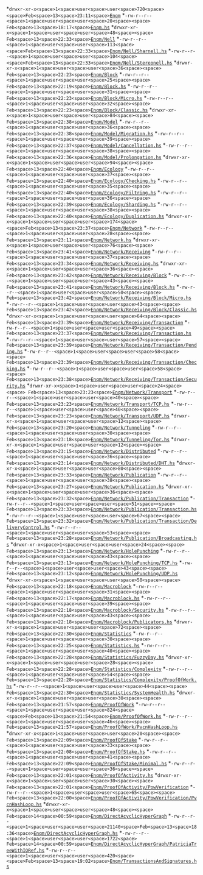 
*<space>``drwxr-xr-x<space>1<space>user<space>user<space>720<space><space>Feb<space>13<space>23:11<space>``[``Enqm``](Enqm)
*<space>``-rw-r--r--<space>1<space>user<space>user<space>20<space><space> Feb<space>13<space>18:17<space>``[``Enqm.hs``](Enqm.hs)
*<space>``drwxr-xr-x<space>1<space>user<space>user<space>48<space><space> Feb<space>13<space>22:33<space>``[``Enqm/Nell``](Enqm/Nell)
*<space>``-rw-r--r--<space>1<space>user<space>user<space>113<space><space>Feb<space>13<space>22:33<space>``[``Enqm/Nell/Sharnell.hs``](Enqm/Nell/Sharnell.hs)
*<space>``-rw-r--r--<space>1<space>user<space>user<space>104<space><space>Feb<space>13<space>22:33<space>``[``Enqm/Nell/Stereonell.hs``](Enqm/Nell/Stereonell.hs)
*<space>``drwxr-xr-x<space>1<space>user<space>user<space>36<space><space> Feb<space>13<space>22:23<space>``[``Enqm/Block``](Enqm/Block)
*<space>``-rw-r--r--<space>1<space>user<space>user<space>25<space><space> Feb<space>13<space>22:19<space>``[``Enqm/Block.hs``](Enqm/Block.hs)
*<space>``-rw-r--r--<space>1<space>user<space>user<space>31<space><space> Feb<space>13<space>22:23<space>``[``Enqm/Block/Micro.hs``](Enqm/Block/Micro.hs)
*<space>``-rw-r--r--<space>1<space>user<space>user<space>32<space><space> Feb<space>13<space>22:23<space>``[``Enqm/Block/Classic.hs``](Enqm/Block/Classic.hs)
*<space>``drwxr-xr-x<space>1<space>user<space>user<space>84<space><space> Feb<space>13<space>22:38<space>``[``Enqm/Model``](Enqm/Model)
*<space>``-rw-r--r--<space>1<space>user<space>user<space>36<space><space> Feb<space>13<space>22:38<space>``[``Enqm/Model/Migration.hs``](Enqm/Model/Migration.hs)
*<space>``-rw-r--r--<space>1<space>user<space>user<space>39<space><space> Feb<space>13<space>22:37<space>``[``Enqm/Model/Cancellation.hs``](Enqm/Model/Cancellation.hs)
*<space>``-rw-r--r--<space>1<space>user<space>user<space>38<space><space> Feb<space>13<space>22:36<space>``[``Enqm/Model/Prolongation.hs``](Enqm/Model/Prolongation.hs)
*<space>``drwxr-xr-x<space>1<space>user<space>user<space>94<space><space> Feb<space>13<space>22:40<space>``[``Enqm/Ecology``](Enqm/Ecology)
*<space>``-rw-r--r--<space>1<space>user<space>user<space>37<space><space> Feb<space>13<space>22:40<space>``[``Enqm/Ecology/Checking.hs``](Enqm/Ecology/Checking.hs)
*<space>``-rw-r--r--<space>1<space>user<space>user<space>35<space><space> Feb<space>13<space>22:40<space>``[``Enqm/Ecology/Filtring.hs``](Enqm/Ecology/Filtring.hs)
*<space>``-rw-r--r--<space>1<space>user<space>user<space>36<space><space> Feb<space>13<space>22:39<space>``[``Enqm/Ecology/Sharding.hs``](Enqm/Ecology/Sharding.hs)
*<space>``-rw-r--r--<space>1<space>user<space>user<space>38<space><space> Feb<space>13<space>22:40<space>``[``Enqm/Ecology/Duplication.hs``](Enqm/Ecology/Duplication.hs)
*<space>``drwxr-xr-x<space>1<space>user<space>user<space>174<space><space>Feb<space>13<space>23:37<space>``[``Enqm/Network``](Enqm/Network)
*<space>``-rw-r--r--<space>1<space>user<space>user<space>28<space><space> Feb<space>13<space>23:11<space>``[``Enqm/Network.hs``](Enqm/Network.hs)
*<space>``drwxr-xr-x<space>1<space>user<space>user<space>76<space><space> Feb<space>13<space>23:41<space>``[``Enqm/Network/Receiving``](Enqm/Network/Receiving)
*<space>``-rw-r--r--<space>1<space>user<space>user<space>37<space><space> Feb<space>13<space>23:34<space>``[``Enqm/Network/Receiving.hs``](Enqm/Network/Receiving.hs)
*<space>``drwxr-xr-x<space>1<space>user<space>user<space>36<space><space> Feb<space>13<space>23:42<space>``[``Enqm/Network/Receiving/Block``](Enqm/Network/Receiving/Block)
*<space>``-rw-r--r--<space>1<space>user<space>user<space>43<space><space> Feb<space>13<space>23:41<space>``[``Enqm/Network/Receiving/Block.hs``](Enqm/Network/Receiving/Block.hs)
*<space>``-rw-r--r--<space>1<space>user<space>user<space>50<space><space> Feb<space>13<space>23:42<space>``[``Enqm/Network/Receiving/Block/Micro.hs``](Enqm/Network/Receiving/Block/Micro.hs)
*<space>``-rw-r--r--<space>1<space>user<space>user<space>43<space><space> Feb<space>13<space>23:42<space>``[``Enqm/Network/Receiving/Block/Classic.hs``](Enqm/Network/Receiving/Block/Classic.hs)
*<space>``drwxr-xr-x<space>1<space>user<space>user<space>64<space><space> Feb<space>13<space>23:39<space>``[``Enqm/Network/Receiving/Transaction``](Enqm/Network/Receiving/Transaction)
*<space>``-rw-r--r--<space>1<space>user<space>user<space>49<space><space> Feb<space>13<space>23:37<space>``[``Enqm/Network/Receiving/Transaction.hs``](Enqm/Network/Receiving/Transaction.hs)
*<space>``-rw-r--r--<space>1<space>user<space>user<space>57<space><space> Feb<space>13<space>23:39<space>``[``Enqm/Network/Receiving/Transaction/Pending.hs``](Enqm/Network/Receiving/Transaction/Pending.hs)
*<space>``-rw-r--r--<space>1<space>user<space>user<space>58<space><space> Feb<space>13<space>23:39<space>``[``Enqm/Network/Receiving/Transaction/Checking.hs``](Enqm/Network/Receiving/Transaction/Checking.hs)
*<space>``-rw-r--r--<space>1<space>user<space>user<space>58<space><space> Feb<space>13<space>23:38<space>``[``Enqm/Network/Receiving/Transaction/Security.hs``](Enqm/Network/Receiving/Transaction/Security.hs)
*<space>``drwxr-xr-x<space>1<space>user<space>user<space>24<space><space> Feb<space>13<space>23:23<space>``[``Enqm/Network/Transport``](Enqm/Network/Transport)
*<space>``-rw-r--r--<space>1<space>user<space>user<space>40<space><space> Feb<space>13<space>23:23<space>``[``Enqm/Network/Transport/TCP.hs``](Enqm/Network/Transport/TCP.hs)
*<space>``-rw-r--r--<space>1<space>user<space>user<space>40<space><space> Feb<space>13<space>23:23<space>``[``Enqm/Network/Transport/UDP.hs``](Enqm/Network/Transport/UDP.hs)
*<space>``drwxr-xr-x<space>1<space>user<space>user<space>12<space><space> Feb<space>13<space>23:20<space>``[``Enqm/Network/Tunneling``](Enqm/Network/Tunneling)
*<space>``-rw-r--r--<space>1<space>user<space>user<space>30<space><space> Feb<space>13<space>23:18<space>``[``Enqm/Network/Tunneling/Tor.hs``](Enqm/Network/Tunneling/Tor.hs)
*<space>``drwxr-xr-x<space>1<space>user<space>user<space>12<space><space> Feb<space>13<space>23:15<space>``[``Enqm/Network/Distributed``](Enqm/Network/Distributed)
*<space>``-rw-r--r--<space>1<space>user<space>user<space>36<space><space> Feb<space>13<space>23:14<space>``[``Enqm/Network/Distributed/DHT.hs``](Enqm/Network/Distributed/DHT.hs)
*<space>``drwxr-xr-x<space>1<space>user<space>user<space>80<space><space> Feb<space>13<space>23:33<space>``[``Enqm/Network/Publication``](Enqm/Network/Publication)
*<space>``-rw-r--r--<space>1<space>user<space>user<space>38<space><space> Feb<space>13<space>23:27<space>``[``Enqm/Network/Publication.hs``](Enqm/Network/Publication.hs)
*<space>``drwxr-xr-x<space>1<space>user<space>user<space>36<space><space> Feb<space>13<space>23:32<space>``[``Enqm/Network/Publication/Transaction``](Enqm/Network/Publication/Transaction)
*<space>``-rw-r--r--<space>1<space>user<space>user<space>51<space><space> Feb<space>13<space>23:33<space>``[``Enqm/Network/Publication/Transaction.hs``](Enqm/Network/Publication/Transaction.hs)
*<space>``-rw-r--r--<space>1<space>user<space>user<space>67<space><space> Feb<space>13<space>23:32<space>``[``Enqm/Network/Publication/Transaction/DeliveryControl.hs``](Enqm/Network/Publication/Transaction/DeliveryControl.hs)
*<space>``-rw-r--r--<space>1<space>user<space>user<space>53<space><space> Feb<space>13<space>23:28<space>``[``Enqm/Network/Publication/Broadcasting.hs``](Enqm/Network/Publication/Broadcasting.hs)
*<space>``drwxr-xr-x<space>1<space>user<space>user<space>24<space><space> Feb<space>13<space>23:13<space>``[``Enqm/Network/HolePunching``](Enqm/Network/HolePunching)
*<space>``-rw-r--r--<space>1<space>user<space>user<space>43<space><space> Feb<space>13<space>23:13<space>``[``Enqm/Network/HolePunching/TCP.hs``](Enqm/Network/HolePunching/TCP.hs)
*<space>``-rw-r--r--<space>1<space>user<space>user<space>43<space><space> Feb<space>13<space>23:12<space>``[``Enqm/Network/HolePunching/UDP.hs``](Enqm/Network/HolePunching/UDP.hs)
*<space>``drwxr-xr-x<space>1<space>user<space>user<space>50<space><space> Feb<space>13<space>22:18<space>``[``Enqm/Macroblock``](Enqm/Macroblock)
*<space>``-rw-r--r--<space>1<space>user<space>user<space>31<space><space> Feb<space>13<space>22:17<space>``[``Enqm/Macroblock.hs``](Enqm/Macroblock.hs)
*<space>``-rw-r--r--<space>1<space>user<space>user<space>39<space><space> Feb<space>13<space>22:18<space>``[``Enqm/Macroblock/Security.hs``](Enqm/Macroblock/Security.hs)
*<space>``-rw-r--r--<space>1<space>user<space>user<space>43<space><space> Feb<space>13<space>22:18<space>``[``Enqm/Macroblock/Publicators.hs``](Enqm/Macroblock/Publicators.hs)
*<space>``drwxr-xr-x<space>1<space>user<space>user<space>72<space><space> Feb<space>13<space>22:30<space>``[``Enqm/Statistics``](Enqm/Statistics)
*<space>``-rw-r--r--<space>1<space>user<space>user<space>30<space><space> Feb<space>13<space>22:25<space>``[``Enqm/Statistics.hs``](Enqm/Statistics.hs)
*<space>``-rw-r--r--<space>1<space>user<space>user<space>40<space><space> Feb<space>13<space>22:28<space>``[``Enqm/Statistics/FuzzyDay.hs``](Enqm/Statistics/FuzzyDay.hs)
*<space>``drwxr-xr-x<space>1<space>user<space>user<space>28<space><space> Feb<space>13<space>22:28<space>``[``Enqm/Statistics/Complexity``](Enqm/Statistics/Complexity)
*<space>``-rw-r--r--<space>1<space>user<space>user<space>54<space><space> Feb<space>13<space>22:28<space>``[``Enqm/Statistics/Complexity/ProofOfWork.hs``](Enqm/Statistics/Complexity/ProofOfWork.hs)
*<space>``-rw-r--r--<space>1<space>user<space>user<space>44<space><space> Feb<space>13<space>22:30<space>``[``Enqm/Statistics/SystemHealth.hs``](Enqm/Statistics/SystemHealth.hs)
*<space>``drwxr-xr-x<space>1<space>user<space>user<space>30<space><space> Feb<space>13<space>21:57<space>``[``Enqm/ProofOfWork``](Enqm/ProofOfWork)
*<space>``-rw-r--r--<space>1<space>user<space>user<space>824<space><space>Feb<space>13<space>21:54<space>``[``Enqm/ProofOfWork.hs``](Enqm/ProofOfWork.hs)
*<space>``-rw-r--r--<space>1<space>user<space>user<space>46<space><space> Feb<space>13<space>21:57<space>``[``Enqm/ProofOfWork/PvcnHashLoop.hs``](Enqm/ProofOfWork/PvcnHashLoop.hs)
*<space>``drwxr-xr-x<space>1<space>user<space>user<space>20<space><space> Feb<space>13<space>22:09<space>``[``Enqm/ProofOfStake``](Enqm/ProofOfStake)
*<space>``-rw-r--r--<space>1<space>user<space>user<space>33<space><space> Feb<space>13<space>22:08<space>``[``Enqm/ProofOfStake.hs``](Enqm/ProofOfStake.hs)
*<space>``-rw-r--r--<space>1<space>user<space>user<space>41<space><space> Feb<space>13<space>22:09<space>``[``Enqm/ProofOfStake/Minimal.hs``](Enqm/ProofOfStake/Minimal.hs)
*<space>``-rw-r--r--<space>1<space>user<space>user<space>36<space><space> Feb<space>13<space>22:01<space>``[``Enqm/ProofOfActivity.hs``](Enqm/ProofOfActivity.hs)
*<space>``drwxr-xr-x<space>1<space>user<space>user<space>30<space><space> Feb<space>13<space>22:01<space>``[``Enqm/ProofOfActivity/PowVerification``](Enqm/ProofOfActivity/PowVerification)
*<space>``-rw-r--r--<space>1<space>user<space>user<space>65<space><space> Feb<space>13<space>22:00<space>``[``Enqm/ProofOfActivity/PowVerification/PvcnHashLoop.hs``](Enqm/ProofOfActivity/PowVerification/PvcnHashLoop.hs)
*<space>``drwxr-xr-x<space>1<space>user<space>user<space>48<space><space> Feb<space>14<space>00:59<space>``[``Enqm/DirectAcyclicHyperGraph``](Enqm/DirectAcyclicHyperGraph)
*<space>``-rw-r--r--<space>1<space>user<space>user<space>21140<space>Feb<space>13<space>18:36<space>``[``Enqm/DirectAcyclicHyperGraph.hs``](Enqm/DirectAcyclicHyperGraph.hs)
*<space>``-rw-r--r--<space>1<space>user<space>user<space>1722<space> Feb<space>14<space>00:59<space>``[``Enqm/DirectAcyclicHyperGraph/PatriciaTreeWithIORef.hs``](Enqm/DirectAcyclicHyperGraph/PatriciaTreeWithIORef.hs)
*<space>``-rw-r--r--<space>1<space>user<space>user<space>420<space><space>Feb<space>13<space>19:02<space>``[``Enqm/TransactionsAndSignatures.hs``](Enqm/TransactionsAndSignatures.hs)
